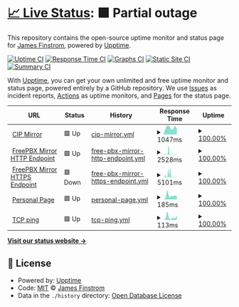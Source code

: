 # [📈 Live Status](https://apistatus.site): <!--live status--> **🟧 Partial outage**

This repository contains the open-source uptime monitor and status page for [James Finstrom](http://g3p0.xyz), powered by [Upptime](https://github.com/upptime/upptime).

[![Uptime CI](https://github.com/jfinstrom/apistatus/workflows/Uptime%20CI/badge.svg)](https://github.com/upptime/upptime/actions?query=workflow%3A%22Uptime+CI%22)
[![Response Time CI](https://github.com/jfinstrom/apistatus/workflows/Response%20Time%20CI/badge.svg)](https://github.com/upptime/upptime/actions?query=workflow%3A%22Response+Time+CI%22)
[![Graphs CI](https://github.com/jfinstrom/apistatus/workflows/Graphs%20CI/badge.svg)](https://github.com/upptime/upptime/actions?query=workflow%3A%22Graphs+CI%22)
[![Static Site CI](https://github.com/jfinstrom/apistatus/workflows/Static%20Site%20CI/badge.svg)](https://github.com/upptime/upptime/actions?query=workflow%3A%22Static+Site+CI%22)
[![Summary CI](https://github.com/jfinstrom/apistatus/workflows/Summary%20CI/badge.svg)](https://github.com/upptime/upptime/actions?query=workflow%3A%22Summary+CI%22)

With [Upptime](https://upptime.js.org), you can get your own unlimited and free uptime monitor and status page, powered entirely by a GitHub repository. We use [Issues](https://github.com/jfinstrom/apistatus/issues) as incident reports, [Actions](https://github.com/jfinstrom/apistatus/actions) as uptime monitors, and [Pages](https://apistatus.site) for the status page.

<!--start: status pages-->
<!-- This summary is generated by Upptime (https://github.com/upptime/upptime) -->
<!-- Do not edit this manually, your changes will be overwritten -->
<!-- prettier-ignore -->
| URL | Status | History | Response Time | Uptime |
| --- | ------ | ------- | ------------- | ------ |
| <img alt="" src="https://favicons.githubusercontent.com/mirror.clearlyip.com" height="13"> [CIP Mirror](https://mirror.clearlyip.com/all-15.0.xml) | 🟩 Up | [cip-mirror.yml](https://github.com/jfinstrom/apistatus/commits/HEAD/history/cip-mirror.yml) | <details><summary><img alt="Response time graph" src="./graphs/cip-mirror/response-time-week.png" height="20"> 1047ms</summary><br><a href="https://apistatus.site/history/cip-mirror"><img alt="Response time 1102" src="https://img.shields.io/endpoint?url=https%3A%2F%2Fraw.githubusercontent.com%2Fjfinstrom%2Fapistatus%2FHEAD%2Fapi%2Fcip-mirror%2Fresponse-time.json"></a><br><a href="https://apistatus.site/history/cip-mirror"><img alt="24-hour response time 839" src="https://img.shields.io/endpoint?url=https%3A%2F%2Fraw.githubusercontent.com%2Fjfinstrom%2Fapistatus%2FHEAD%2Fapi%2Fcip-mirror%2Fresponse-time-day.json"></a><br><a href="https://apistatus.site/history/cip-mirror"><img alt="7-day response time 1047" src="https://img.shields.io/endpoint?url=https%3A%2F%2Fraw.githubusercontent.com%2Fjfinstrom%2Fapistatus%2FHEAD%2Fapi%2Fcip-mirror%2Fresponse-time-week.json"></a><br><a href="https://apistatus.site/history/cip-mirror"><img alt="30-day response time 1092" src="https://img.shields.io/endpoint?url=https%3A%2F%2Fraw.githubusercontent.com%2Fjfinstrom%2Fapistatus%2FHEAD%2Fapi%2Fcip-mirror%2Fresponse-time-month.json"></a><br><a href="https://apistatus.site/history/cip-mirror"><img alt="1-year response time 1102" src="https://img.shields.io/endpoint?url=https%3A%2F%2Fraw.githubusercontent.com%2Fjfinstrom%2Fapistatus%2FHEAD%2Fapi%2Fcip-mirror%2Fresponse-time-year.json"></a></details> | <details><summary><a href="https://apistatus.site/history/cip-mirror">100.00%</a></summary><a href="https://apistatus.site/history/cip-mirror"><img alt="All-time uptime 100.00%" src="https://img.shields.io/endpoint?url=https%3A%2F%2Fraw.githubusercontent.com%2Fjfinstrom%2Fapistatus%2FHEAD%2Fapi%2Fcip-mirror%2Fuptime.json"></a><br><a href="https://apistatus.site/history/cip-mirror"><img alt="24-hour uptime 100.00%" src="https://img.shields.io/endpoint?url=https%3A%2F%2Fraw.githubusercontent.com%2Fjfinstrom%2Fapistatus%2FHEAD%2Fapi%2Fcip-mirror%2Fuptime-day.json"></a><br><a href="https://apistatus.site/history/cip-mirror"><img alt="7-day uptime 100.00%" src="https://img.shields.io/endpoint?url=https%3A%2F%2Fraw.githubusercontent.com%2Fjfinstrom%2Fapistatus%2FHEAD%2Fapi%2Fcip-mirror%2Fuptime-week.json"></a><br><a href="https://apistatus.site/history/cip-mirror"><img alt="30-day uptime 100.00%" src="https://img.shields.io/endpoint?url=https%3A%2F%2Fraw.githubusercontent.com%2Fjfinstrom%2Fapistatus%2FHEAD%2Fapi%2Fcip-mirror%2Fuptime-month.json"></a><br><a href="https://apistatus.site/history/cip-mirror"><img alt="1-year uptime 100.00%" src="https://img.shields.io/endpoint?url=https%3A%2F%2Fraw.githubusercontent.com%2Fjfinstrom%2Fapistatus%2FHEAD%2Fapi%2Fcip-mirror%2Fuptime-year.json"></a></details>
| <img alt="" src="https://favicons.githubusercontent.com/mirror.freepbx.org" height="13"> [FreePBX Mirror HTTP Endpoint](http://mirror.freepbx.org/all-15.0.xml) | 🟩 Up | [free-pbx-mirror-http-endpoint.yml](https://github.com/jfinstrom/apistatus/commits/HEAD/history/free-pbx-mirror-http-endpoint.yml) | <details><summary><img alt="Response time graph" src="./graphs/free-pbx-mirror-http-endpoint/response-time-week.png" height="20"> 2528ms</summary><br><a href="https://apistatus.site/history/free-pbx-mirror-http-endpoint"><img alt="Response time 2609" src="https://img.shields.io/endpoint?url=https%3A%2F%2Fraw.githubusercontent.com%2Fjfinstrom%2Fapistatus%2FHEAD%2Fapi%2Ffree-pbx-mirror-http-endpoint%2Fresponse-time.json"></a><br><a href="https://apistatus.site/history/free-pbx-mirror-http-endpoint"><img alt="24-hour response time 410" src="https://img.shields.io/endpoint?url=https%3A%2F%2Fraw.githubusercontent.com%2Fjfinstrom%2Fapistatus%2FHEAD%2Fapi%2Ffree-pbx-mirror-http-endpoint%2Fresponse-time-day.json"></a><br><a href="https://apistatus.site/history/free-pbx-mirror-http-endpoint"><img alt="7-day response time 2528" src="https://img.shields.io/endpoint?url=https%3A%2F%2Fraw.githubusercontent.com%2Fjfinstrom%2Fapistatus%2FHEAD%2Fapi%2Ffree-pbx-mirror-http-endpoint%2Fresponse-time-week.json"></a><br><a href="https://apistatus.site/history/free-pbx-mirror-http-endpoint"><img alt="30-day response time 2074" src="https://img.shields.io/endpoint?url=https%3A%2F%2Fraw.githubusercontent.com%2Fjfinstrom%2Fapistatus%2FHEAD%2Fapi%2Ffree-pbx-mirror-http-endpoint%2Fresponse-time-month.json"></a><br><a href="https://apistatus.site/history/free-pbx-mirror-http-endpoint"><img alt="1-year response time 2609" src="https://img.shields.io/endpoint?url=https%3A%2F%2Fraw.githubusercontent.com%2Fjfinstrom%2Fapistatus%2FHEAD%2Fapi%2Ffree-pbx-mirror-http-endpoint%2Fresponse-time-year.json"></a></details> | <details><summary><a href="https://apistatus.site/history/free-pbx-mirror-http-endpoint">100.00%</a></summary><a href="https://apistatus.site/history/free-pbx-mirror-http-endpoint"><img alt="All-time uptime 100.00%" src="https://img.shields.io/endpoint?url=https%3A%2F%2Fraw.githubusercontent.com%2Fjfinstrom%2Fapistatus%2FHEAD%2Fapi%2Ffree-pbx-mirror-http-endpoint%2Fuptime.json"></a><br><a href="https://apistatus.site/history/free-pbx-mirror-http-endpoint"><img alt="24-hour uptime 100.00%" src="https://img.shields.io/endpoint?url=https%3A%2F%2Fraw.githubusercontent.com%2Fjfinstrom%2Fapistatus%2FHEAD%2Fapi%2Ffree-pbx-mirror-http-endpoint%2Fuptime-day.json"></a><br><a href="https://apistatus.site/history/free-pbx-mirror-http-endpoint"><img alt="7-day uptime 100.00%" src="https://img.shields.io/endpoint?url=https%3A%2F%2Fraw.githubusercontent.com%2Fjfinstrom%2Fapistatus%2FHEAD%2Fapi%2Ffree-pbx-mirror-http-endpoint%2Fuptime-week.json"></a><br><a href="https://apistatus.site/history/free-pbx-mirror-http-endpoint"><img alt="30-day uptime 100.00%" src="https://img.shields.io/endpoint?url=https%3A%2F%2Fraw.githubusercontent.com%2Fjfinstrom%2Fapistatus%2FHEAD%2Fapi%2Ffree-pbx-mirror-http-endpoint%2Fuptime-month.json"></a><br><a href="https://apistatus.site/history/free-pbx-mirror-http-endpoint"><img alt="1-year uptime 100.00%" src="https://img.shields.io/endpoint?url=https%3A%2F%2Fraw.githubusercontent.com%2Fjfinstrom%2Fapistatus%2FHEAD%2Fapi%2Ffree-pbx-mirror-http-endpoint%2Fuptime-year.json"></a></details>
| <img alt="" src="https://favicons.githubusercontent.com/mirror.freepbx.org" height="13"> [FreePBX Mirror HTTPS Endpoint](https://mirror.freepbx.org/all-15.0.xml) | 🟥 Down | [free-pbx-mirror-https-endpoint.yml](https://github.com/jfinstrom/apistatus/commits/HEAD/history/free-pbx-mirror-https-endpoint.yml) | <details><summary><img alt="Response time graph" src="./graphs/free-pbx-mirror-https-endpoint/response-time-week.png" height="20"> 5101ms</summary><br><a href="https://apistatus.site/history/free-pbx-mirror-https-endpoint"><img alt="Response time 2186" src="https://img.shields.io/endpoint?url=https%3A%2F%2Fraw.githubusercontent.com%2Fjfinstrom%2Fapistatus%2FHEAD%2Fapi%2Ffree-pbx-mirror-https-endpoint%2Fresponse-time.json"></a><br><a href="https://apistatus.site/history/free-pbx-mirror-https-endpoint"><img alt="24-hour response time 518" src="https://img.shields.io/endpoint?url=https%3A%2F%2Fraw.githubusercontent.com%2Fjfinstrom%2Fapistatus%2FHEAD%2Fapi%2Ffree-pbx-mirror-https-endpoint%2Fresponse-time-day.json"></a><br><a href="https://apistatus.site/history/free-pbx-mirror-https-endpoint"><img alt="7-day response time 5101" src="https://img.shields.io/endpoint?url=https%3A%2F%2Fraw.githubusercontent.com%2Fjfinstrom%2Fapistatus%2FHEAD%2Fapi%2Ffree-pbx-mirror-https-endpoint%2Fresponse-time-week.json"></a><br><a href="https://apistatus.site/history/free-pbx-mirror-https-endpoint"><img alt="30-day response time 2423" src="https://img.shields.io/endpoint?url=https%3A%2F%2Fraw.githubusercontent.com%2Fjfinstrom%2Fapistatus%2FHEAD%2Fapi%2Ffree-pbx-mirror-https-endpoint%2Fresponse-time-month.json"></a><br><a href="https://apistatus.site/history/free-pbx-mirror-https-endpoint"><img alt="1-year response time 2186" src="https://img.shields.io/endpoint?url=https%3A%2F%2Fraw.githubusercontent.com%2Fjfinstrom%2Fapistatus%2FHEAD%2Fapi%2Ffree-pbx-mirror-https-endpoint%2Fresponse-time-year.json"></a></details> | <details><summary><a href="https://apistatus.site/history/free-pbx-mirror-https-endpoint">100.00%</a></summary><a href="https://apistatus.site/history/free-pbx-mirror-https-endpoint"><img alt="All-time uptime 100.00%" src="https://img.shields.io/endpoint?url=https%3A%2F%2Fraw.githubusercontent.com%2Fjfinstrom%2Fapistatus%2FHEAD%2Fapi%2Ffree-pbx-mirror-https-endpoint%2Fuptime.json"></a><br><a href="https://apistatus.site/history/free-pbx-mirror-https-endpoint"><img alt="24-hour uptime 100.00%" src="https://img.shields.io/endpoint?url=https%3A%2F%2Fraw.githubusercontent.com%2Fjfinstrom%2Fapistatus%2FHEAD%2Fapi%2Ffree-pbx-mirror-https-endpoint%2Fuptime-day.json"></a><br><a href="https://apistatus.site/history/free-pbx-mirror-https-endpoint"><img alt="7-day uptime 100.00%" src="https://img.shields.io/endpoint?url=https%3A%2F%2Fraw.githubusercontent.com%2Fjfinstrom%2Fapistatus%2FHEAD%2Fapi%2Ffree-pbx-mirror-https-endpoint%2Fuptime-week.json"></a><br><a href="https://apistatus.site/history/free-pbx-mirror-https-endpoint"><img alt="30-day uptime 100.00%" src="https://img.shields.io/endpoint?url=https%3A%2F%2Fraw.githubusercontent.com%2Fjfinstrom%2Fapistatus%2FHEAD%2Fapi%2Ffree-pbx-mirror-https-endpoint%2Fuptime-month.json"></a><br><a href="https://apistatus.site/history/free-pbx-mirror-https-endpoint"><img alt="1-year uptime 100.00%" src="https://img.shields.io/endpoint?url=https%3A%2F%2Fraw.githubusercontent.com%2Fjfinstrom%2Fapistatus%2FHEAD%2Fapi%2Ffree-pbx-mirror-https-endpoint%2Fuptime-year.json"></a></details>
| <img alt="" src="https://favicons.githubusercontent.com/g3p0.xyz" height="13"> [Personal Page](https://g3p0.xyz) | 🟩 Up | [personal-page.yml](https://github.com/jfinstrom/apistatus/commits/HEAD/history/personal-page.yml) | <details><summary><img alt="Response time graph" src="./graphs/personal-page/response-time-week.png" height="20"> 185ms</summary><br><a href="https://apistatus.site/history/personal-page"><img alt="Response time 171" src="https://img.shields.io/endpoint?url=https%3A%2F%2Fraw.githubusercontent.com%2Fjfinstrom%2Fapistatus%2FHEAD%2Fapi%2Fpersonal-page%2Fresponse-time.json"></a><br><a href="https://apistatus.site/history/personal-page"><img alt="24-hour response time 157" src="https://img.shields.io/endpoint?url=https%3A%2F%2Fraw.githubusercontent.com%2Fjfinstrom%2Fapistatus%2FHEAD%2Fapi%2Fpersonal-page%2Fresponse-time-day.json"></a><br><a href="https://apistatus.site/history/personal-page"><img alt="7-day response time 185" src="https://img.shields.io/endpoint?url=https%3A%2F%2Fraw.githubusercontent.com%2Fjfinstrom%2Fapistatus%2FHEAD%2Fapi%2Fpersonal-page%2Fresponse-time-week.json"></a><br><a href="https://apistatus.site/history/personal-page"><img alt="30-day response time 204" src="https://img.shields.io/endpoint?url=https%3A%2F%2Fraw.githubusercontent.com%2Fjfinstrom%2Fapistatus%2FHEAD%2Fapi%2Fpersonal-page%2Fresponse-time-month.json"></a><br><a href="https://apistatus.site/history/personal-page"><img alt="1-year response time 171" src="https://img.shields.io/endpoint?url=https%3A%2F%2Fraw.githubusercontent.com%2Fjfinstrom%2Fapistatus%2FHEAD%2Fapi%2Fpersonal-page%2Fresponse-time-year.json"></a></details> | <details><summary><a href="https://apistatus.site/history/personal-page">100.00%</a></summary><a href="https://apistatus.site/history/personal-page"><img alt="All-time uptime 100.00%" src="https://img.shields.io/endpoint?url=https%3A%2F%2Fraw.githubusercontent.com%2Fjfinstrom%2Fapistatus%2FHEAD%2Fapi%2Fpersonal-page%2Fuptime.json"></a><br><a href="https://apistatus.site/history/personal-page"><img alt="24-hour uptime 100.00%" src="https://img.shields.io/endpoint?url=https%3A%2F%2Fraw.githubusercontent.com%2Fjfinstrom%2Fapistatus%2FHEAD%2Fapi%2Fpersonal-page%2Fuptime-day.json"></a><br><a href="https://apistatus.site/history/personal-page"><img alt="7-day uptime 100.00%" src="https://img.shields.io/endpoint?url=https%3A%2F%2Fraw.githubusercontent.com%2Fjfinstrom%2Fapistatus%2FHEAD%2Fapi%2Fpersonal-page%2Fuptime-week.json"></a><br><a href="https://apistatus.site/history/personal-page"><img alt="30-day uptime 100.00%" src="https://img.shields.io/endpoint?url=https%3A%2F%2Fraw.githubusercontent.com%2Fjfinstrom%2Fapistatus%2FHEAD%2Fapi%2Fpersonal-page%2Fuptime-month.json"></a><br><a href="https://apistatus.site/history/personal-page"><img alt="1-year uptime 100.00%" src="https://img.shields.io/endpoint?url=https%3A%2F%2Fraw.githubusercontent.com%2Fjfinstrom%2Fapistatus%2FHEAD%2Fapi%2Fpersonal-page%2Fuptime-year.json"></a></details>
| <img alt="" src="https://favicons.githubusercontent.com/null" height="13"> [TCP ping](1.1.1.1) | 🟩 Up | [tcp-ping.yml](https://github.com/jfinstrom/apistatus/commits/HEAD/history/tcp-ping.yml) | <details><summary><img alt="Response time graph" src="./graphs/tcp-ping/response-time-week.png" height="20"> 113ms</summary><br><a href="https://apistatus.site/history/tcp-ping"><img alt="Response time 71" src="https://img.shields.io/endpoint?url=https%3A%2F%2Fraw.githubusercontent.com%2Fjfinstrom%2Fapistatus%2FHEAD%2Fapi%2Ftcp-ping%2Fresponse-time.json"></a><br><a href="https://apistatus.site/history/tcp-ping"><img alt="24-hour response time 178" src="https://img.shields.io/endpoint?url=https%3A%2F%2Fraw.githubusercontent.com%2Fjfinstrom%2Fapistatus%2FHEAD%2Fapi%2Ftcp-ping%2Fresponse-time-day.json"></a><br><a href="https://apistatus.site/history/tcp-ping"><img alt="7-day response time 113" src="https://img.shields.io/endpoint?url=https%3A%2F%2Fraw.githubusercontent.com%2Fjfinstrom%2Fapistatus%2FHEAD%2Fapi%2Ftcp-ping%2Fresponse-time-week.json"></a><br><a href="https://apistatus.site/history/tcp-ping"><img alt="30-day response time 86" src="https://img.shields.io/endpoint?url=https%3A%2F%2Fraw.githubusercontent.com%2Fjfinstrom%2Fapistatus%2FHEAD%2Fapi%2Ftcp-ping%2Fresponse-time-month.json"></a><br><a href="https://apistatus.site/history/tcp-ping"><img alt="1-year response time 71" src="https://img.shields.io/endpoint?url=https%3A%2F%2Fraw.githubusercontent.com%2Fjfinstrom%2Fapistatus%2FHEAD%2Fapi%2Ftcp-ping%2Fresponse-time-year.json"></a></details> | <details><summary><a href="https://apistatus.site/history/tcp-ping">100.00%</a></summary><a href="https://apistatus.site/history/tcp-ping"><img alt="All-time uptime 100.00%" src="https://img.shields.io/endpoint?url=https%3A%2F%2Fraw.githubusercontent.com%2Fjfinstrom%2Fapistatus%2FHEAD%2Fapi%2Ftcp-ping%2Fuptime.json"></a><br><a href="https://apistatus.site/history/tcp-ping"><img alt="24-hour uptime 100.00%" src="https://img.shields.io/endpoint?url=https%3A%2F%2Fraw.githubusercontent.com%2Fjfinstrom%2Fapistatus%2FHEAD%2Fapi%2Ftcp-ping%2Fuptime-day.json"></a><br><a href="https://apistatus.site/history/tcp-ping"><img alt="7-day uptime 100.00%" src="https://img.shields.io/endpoint?url=https%3A%2F%2Fraw.githubusercontent.com%2Fjfinstrom%2Fapistatus%2FHEAD%2Fapi%2Ftcp-ping%2Fuptime-week.json"></a><br><a href="https://apistatus.site/history/tcp-ping"><img alt="30-day uptime 100.00%" src="https://img.shields.io/endpoint?url=https%3A%2F%2Fraw.githubusercontent.com%2Fjfinstrom%2Fapistatus%2FHEAD%2Fapi%2Ftcp-ping%2Fuptime-month.json"></a><br><a href="https://apistatus.site/history/tcp-ping"><img alt="1-year uptime 100.00%" src="https://img.shields.io/endpoint?url=https%3A%2F%2Fraw.githubusercontent.com%2Fjfinstrom%2Fapistatus%2FHEAD%2Fapi%2Ftcp-ping%2Fuptime-year.json"></a></details>

<!--end: status pages-->

[**Visit our status website →**](https://apistatus.site)

## 📄 License

- Powered by: [Upptime](https://github.com/upptime/upptime)
- Code: [MIT](./LICENSE) © [James Finstrom](http://g3p0.xyz)
- Data in the `./history` directory: [Open Database License](https://opendatacommons.org/licenses/odbl/1-0/)
